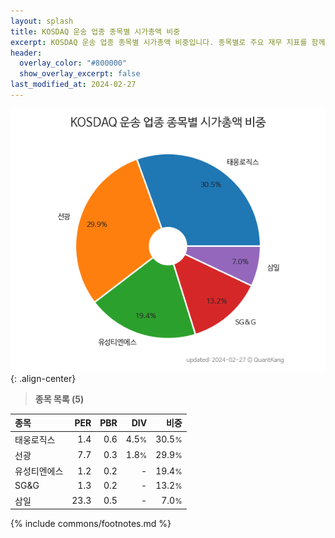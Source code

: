 ```yaml
---
layout: splash
title: KOSDAQ 운송 업종 종목별 시가총액 비중
excerpt: KOSDAQ 운송 업종 종목별 시가총액 비중입니다. 종목별로 주요 재무 지표를 함께 표시합니다.
header:
  overlay_color: "#800000"
  show_overlay_excerpt: false
last_modified_at: 2024-02-27
---
```



![KOSDAQ 운송 업종 종목별 시가총액 비중](/stats/sector/images/kosdaq_업종_운송_종목.png){: .align-center}


> **종목 목록 (5)**<a id="list"></a>

| **종목** | **PER** | **PBR** | **DIV** | **비중** |
| :------- | ------: | ------: | ------: | -------: |
| 태웅로직스 | 1.4 | 0.6 | 4.5<small>%</small> | 30.5<small>%</small> |
| 선광 | 7.7 | 0.3 | 1.8<small>%</small> | 29.9<small>%</small> |
| 유성티엔에스 | 1.2 | 0.2 | - | 19.4<small>%</small> |
| SG&G | 1.3 | 0.2 | - | 13.2<small>%</small> |
| 삼일 | 23.3 | 0.5 | - | 7.0<small>%</small> |

{% include commons/footnotes.md %}